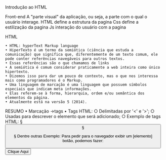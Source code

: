 Introdução ao HTML

Front-end 
A "parte visual" da aplicação, ou seja, a parte com o qual o usuário interage.
HTML define a estrutura da pagina
Css define a estilização da pagina
Js interação do usuário com a pagina

HTML

	• HTML: hyperText Markup language
	• HiperTexto é um termo da semiótica (ciência que estuda a comunicação) que significa que, diferentemente de um texto comum, ele pode conter referências navegáveis para outros textos.
	• Essas referências são o que chamamos de links
	• A semiótica é comum considerar praticamente a web inteira como único hipertexto.
	• Dizemos isso para dar um pouco de contexto, mas o que nos interessa mais como programadores é o Markup.
	• Uma linguagem de marcação é uma linguagem que possuem símbolos especiais que indicam meta informações.
	• Elas referem-se à forma, hierarquia, ordem e/ou semântica dos elementos da página.
	• Atualmente está na versão 5 (2014).

RESUMO
	• Marcação  →tags
	• Tags HTML:
		○ Delimitadas por '<' e '>';
		○ Usadas para descrever o elemento que será adicionado;
		○ Exemplo de tags HTML:
			§ <button>
			§ <p>
			§ Dentre outras
Exemplo: Para pedir para o navegador exibir um [elemento] botão, podemos fazer:
<button>Clique Aqui</button>